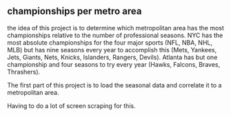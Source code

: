 ## championships per metro area

the idea of this project is to determine which metropolitan area has the most championships relative to the number of professional seasons.  NYC has the most absolute championships for the four major sports (NFL, NBA, NHL, MLB) but has nine seasons every year to accomplish this (Mets, Yankees, Jets, Giants, Nets, Knicks, Islanders, Rangers, Devils).  Atlanta has but one championship and four seasons to try every year (Hawks, Falcons, Braves, Thrashers).  

The first part of this project is to load the seasonal data and correlate it to a metropolitan area.  

Having to do a lot of screen scraping for this.



